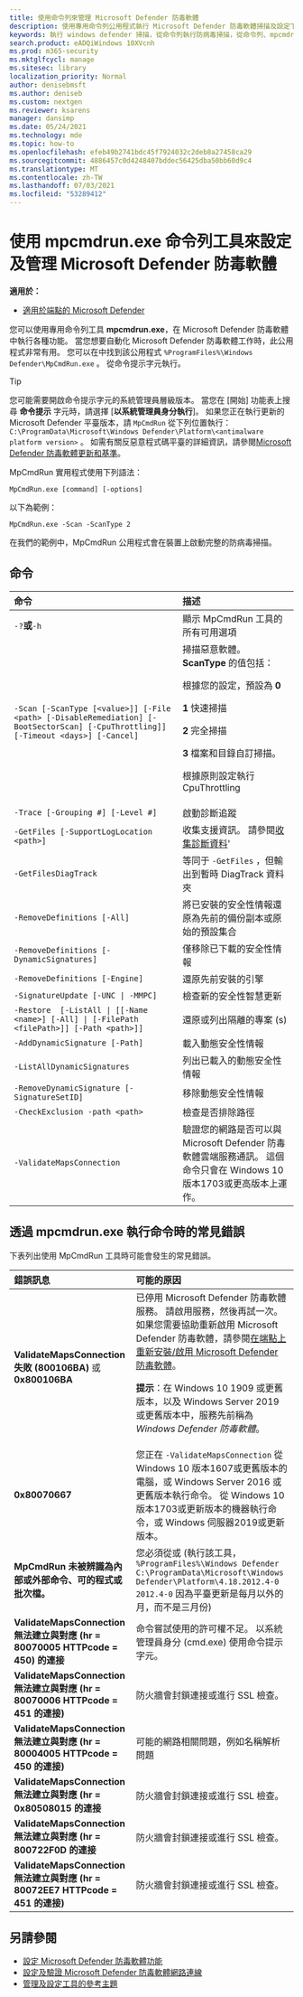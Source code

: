```yaml
---
title: 使用命令列來管理 Microsoft Defender 防毒軟體
description: 使用專用命令列公用程式執行 Microsoft Defender 防毒軟體掃描及設定下一代保護。
keywords: 執行 windows defender 掃描，從命令列執行防病毒掃描，從命令列、mpcmdrun、defender 執行 windows defender 掃描
search.product: eADQiWindows 10XVcnh
ms.prod: m365-security
ms.mktglfcycl: manage
ms.sitesec: library
localization_priority: Normal
author: denisebmsft
ms.author: deniseb
ms.custom: nextgen
ms.reviewer: ksarens
manager: dansimp
ms.date: 05/24/2021
ms.technology: mde
ms.topic: how-to
ms.openlocfilehash: efeb49b2741bdc45f7924032c2deb8a27458ca29
ms.sourcegitcommit: 4886457c0d4248407bddec56425dba50bb60d9c4
ms.translationtype: MT
ms.contentlocale: zh-TW
ms.lasthandoff: 07/03/2021
ms.locfileid: "53289412"
---
```

# <a name="configure-and-manage-microsoft-defender-antivirus-with-the-mpcmdrunexe-command-line-tool"></a>使用 mpcmdrun.exe 命令列工具來設定及管理 Microsoft Defender 防毒軟體

**適用於：**

- [適用於端點的 Microsoft Defender](/microsoft-365/security/defender-endpoint/)

您可以使用專用命令列工具 **mpcmdrun.exe**，在 Microsoft Defender 防毒軟體中執行各種功能。 當您想要自動化 Microsoft Defender 防毒軟體工作時，此公用程式非常有用。 您可以在中找到該公用程式 `%ProgramFiles%\Windows Defender\MpCmdRun.exe` 。 從命令提示字元執行。

> [!TIP]
> 您可能需要開啟命令提示字元的系統管理員層級版本。 當您在 [開始] 功能表上搜尋 **命令提示** 字元時，請選擇 [**以系統管理員身分執行**]。 如果您正在執行更新的 Microsoft Defender 平臺版本，請 `MpCmdRun` 從下列位置執行： `C:\ProgramData\Microsoft\Windows Defender\Platform\<antimalware platform version>` 。 如需有關反惡意程式碼平臺的詳細資訊，請參閱[Microsoft Defender 防毒軟體更新和基準](manage-updates-baselines-microsoft-defender-antivirus.md)。

MpCmdRun 實用程式使用下列語法：

```console
MpCmdRun.exe [command] [-options]
```

以下為範例：

```console
MpCmdRun.exe -Scan -ScanType 2
``` 

在我們的範例中，MpCmdRun 公用程式會在裝置上啟動完整的防病毒掃描。

## <a name="commands"></a>命令

| 命令  | 描述   |
|:----|:----|
| `-?`**或**`-h`   | 顯示 MpCmdRun 工具的所有可用選項 |
| `-Scan [-ScanType [<value>]] [-File <path> [-DisableRemediation] [-BootSectorScan] [-CpuThrottling]] [-Timeout <days>] [-Cancel]` | 掃描惡意軟體。 **ScanType** 的值包括：<p>根據您的設定，預設為 **0**<p>**1** 快速掃描<p>**2** 完全掃描<p>**3** 檔案和目錄自訂掃描。<p>根據原則設定執行 CpuThrottling |
| `-Trace [-Grouping #] [-Level #]` | 啟動診斷追蹤 |
| `-GetFiles [-SupportLogLocation <path>]` | 收集支援資訊。 請參閱[收集診斷資料](collect-diagnostic-data.md)'  |
| `-GetFilesDiagTrack`  | 等同于 `-GetFiles` ，但輸出到暫時 DiagTrack 資料夾 |
| `-RemoveDefinitions [-All]` | 將已安裝的安全性情報還原為先前的備份副本或原始的預設集合 |
| `-RemoveDefinitions [-DynamicSignatures]` | 僅移除已下載的安全性情報 |
| `-RemoveDefinitions [-Engine]` | 還原先前安裝的引擎 |
| `-SignatureUpdate [-UNC \| -MMPC]` | 檢查新的安全性智慧更新 |
| `-Restore  [-ListAll \| [[-Name <name>] [-All] \| [-FilePath <filePath>]] [-Path <path>]]` | 還原或列出隔離的專案 (s)  |
| `-AddDynamicSignature [-Path]` | 載入動態安全性情報 |
| `-ListAllDynamicSignatures` | 列出已載入的動態安全性情報 |
| `-RemoveDynamicSignature [-SignatureSetID]` | 移除動態安全性情報 |
| `-CheckExclusion -path <path>` | 檢查是否排除路徑 |
| `-ValidateMapsConnection` | 驗證您的網路是否可以與 Microsoft Defender 防毒軟體雲端服務通訊。 這個命令只會在 Windows 10 版本1703或更高版本上運作。|

## <a name="common-errors-in-running-commands-via-mpcmdrunexe"></a>透過 mpcmdrun.exe 執行命令時的常見錯誤 

下表列出使用 MpCmdRun 工具時可能會發生的常見錯誤。

|錯誤訊息 | 可能的原因 |
|:----|:----|
| **ValidateMapsConnection 失敗 (800106BA)** 或 **0x800106BA** | 已停用 Microsoft Defender 防毒軟體服務。 請啟用服務，然後再試一次。 如果您需要協助重新啟用 Microsoft Defender 防毒軟體，請參閱[在端點上重新安裝/啟用 Microsoft Defender 防毒軟體](switch-to-microsoft-defender-setup.md#reinstallenable-microsoft-defender-antivirus-on-your-endpoints)。<p> **提示**：在 Windows 10 1909 或更舊版本，以及 Windows Server 2019 或更舊版本中，服務先前稱為 *Windows Defender 防毒軟體*。 |
| **0x80070667** | 您正在 `-ValidateMapsConnection` 從 Windows 10 版本1607或更舊版本的電腦，或 Windows Server 2016 或更舊版本執行命令。 從 Windows 10 版本1703或更新版本的機器執行命令，或 Windows 伺服器2019或更新版本。|
| **MpCmdRun 未被辨識為內部或外部命令、可的程式或批次檔。** | 您必須從或 (執行該工具， `%ProgramFiles%\Windows Defender` `C:\ProgramData\Microsoft\Windows Defender\Platform\4.18.2012.4-0` `2012.4-0` 因為平臺更新是每月以外的月，而不是三月份) |
| **ValidateMapsConnection 無法建立與對應 (hr = 80070005 HTTPcode = 450) 的連接** | 命令嘗試使用的許可權不足。 以系統管理員身分 (cmd.exe) 使用命令提示字元。|
| **ValidateMapsConnection 無法建立與對應 (hr = 80070006 HTTPcode = 451 的連接)** | 防火牆會封鎖連接或進行 SSL 檢查。 |
| **ValidateMapsConnection 無法建立與對應 (hr = 80004005 HTTPcode = 450 的連接)** | 可能的網路相關問題，例如名稱解析問題|
| **ValidateMapsConnection 無法建立與對應 (hr = 0x80508015 的連接** | 防火牆會封鎖連接或進行 SSL 檢查。 |
| **ValidateMapsConnection 無法建立與對應 (hr = 800722F0D 的連接** | 防火牆會封鎖連接或進行 SSL 檢查。 |
| **ValidateMapsConnection 無法建立與對應 (hr = 80072EE7 HTTPcode = 451 的連接)** | 防火牆會封鎖連接或進行 SSL 檢查。 |

## <a name="see-also"></a>另請參閱

- [設定 Microsoft Defender 防毒軟體功能](configure-microsoft-defender-antivirus-features.md)
- [設定及驗證 Microsoft Defender 防毒軟體網路連線](configure-network-connections-microsoft-defender-antivirus.md)
- [管理及設定工具的參考主題](configuration-management-reference-microsoft-defender-antivirus.md)
